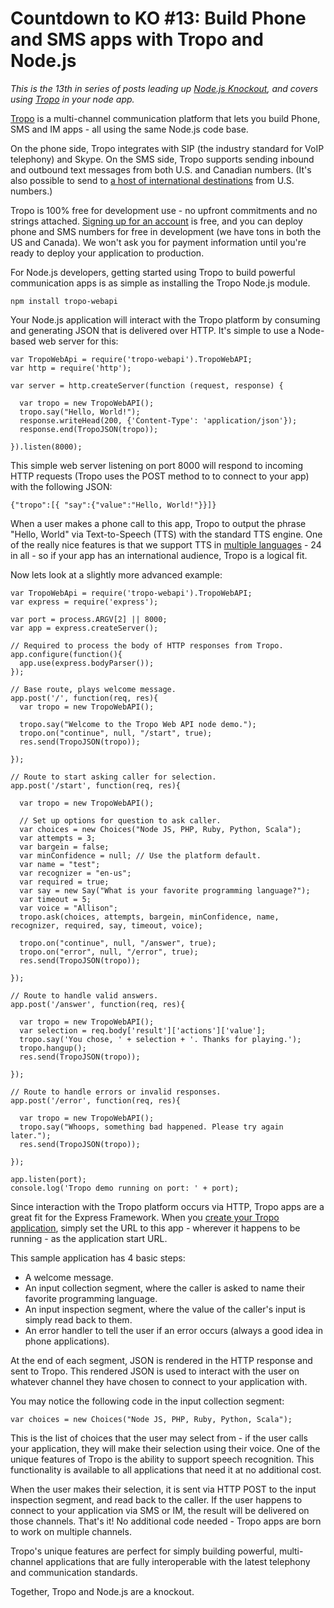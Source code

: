 # Countdown to KO #13: Build Phone and SMS apps with Tropo and Node.js

*This is the 13th in series of posts leading up [Node.js Knockout][1],
and covers using [Tropo] in your node app.*

[1]: http://nodeknockout.com
[Tropo]: http://www.tropo.com

[Tropo] is a multi-channel communication platform that lets you build
Phone, SMS and IM apps - all using the same Node.js code base.

On the phone side, Tropo integrates with SIP (the industry standard for
VoIP telephony) and Skype. On the SMS side, Tropo supports sending
inbound and outbound text messages from both U.S. and Canadian numbers.
(It's also possible to send to [a host of international destinations]
from U.S. numbers.)

[a host of international destinations]: https://www.tropo.com/docs/webapi/international_dialing_sms.htm

Tropo is 100% free for development use - no upfront commitments and no
strings attached.  [Signing up for an account] is free, and you can
deploy phone and SMS numbers for free in development (we have tons in
both the US and Canada).  We won't ask you for payment information until
you're ready to deploy your application to production.

[Signing up for an account]: https://www.tropo.com/account/register.jsp

For Node.js developers, getting started using Tropo to build powerful
communication apps is as simple as installing the Tropo Node.js module.

    npm install tropo-webapi

Your Node.js application will interact with the Tropo platform by
consuming and generating JSON that is delivered over HTTP.  It's simple
to use a Node-based web server for this:

    var TropoWebApi = require('tropo-webapi').TropoWebAPI;
    var http = require('http');

    var server = http.createServer(function (request, response) {

      var tropo = new TropoWebAPI();
      tropo.say("Hello, World!");
      response.writeHead(200, {'Content-Type': 'application/json'});
      response.end(TropoJSON(tropo));

    }).listen(8000);

This simple web server listening on port 8000 will respond to incoming
HTTP requests (Tropo uses the POST method to to connect to your app)
with the following JSON:

    {"tropo":[{ "say":{"value":"Hello, World!"}}]}

When a user makes a phone call to this app, Tropo to output the phrase
"Hello, World" via Text-to-Speech (TTS) with the standard TTS engine.
One of the really nice features is that we support TTS in [multiple
languages] - 24 in all - so if your app has an international audience,
Tropo is a logical fit.

[multiple languages]: https://www.tropo.com/docs/webapi/international_speaking_other_languages.htm

Now lets look at a slightly more advanced example:

    var TropoWebApi = require('tropo-webapi').TropoWebAPI;
    var express = require('express');

    var port = process.ARGV[2] || 8000;
    var app = express.createServer();

    // Required to process the body of HTTP responses from Tropo.
    app.configure(function(){
      app.use(express.bodyParser());
    });

    // Base route, plays welcome message.
    app.post('/', function(req, res){
      var tropo = new TropoWebAPI();

      tropo.say("Welcome to the Tropo Web API node demo.");
      tropo.on("continue", null, "/start", true);
      res.send(TropoJSON(tropo));

    });

    // Route to start asking caller for selection.
    app.post('/start', function(req, res){

      var tropo = new TropoWebAPI();

      // Set up options for question to ask caller.
      var choices = new Choices("Node JS, PHP, Ruby, Python, Scala");
      var attempts = 3;
      var bargein = false;
      var minConfidence = null; // Use the platform default.
      var name = "test";
      var recognizer = "en-us";
      var required = true;
      var say = new Say("What is your favorite programming language?");
      var timeout = 5;
      var voice = "Allison";
      tropo.ask(choices, attempts, bargein, minConfidence, name, recognizer, required, say, timeout, voice);

      tropo.on("continue", null, "/answer", true);
      tropo.on("error", null, "/error", true);
      res.send(TropoJSON(tropo));

    });

    // Route to handle valid answers.
    app.post('/answer', function(req, res){

      var tropo = new TropoWebAPI();
      var selection = req.body['result']['actions']['value'];
      tropo.say('You chose, ' + selection + '. Thanks for playing.');
      tropo.hangup();
      res.send(TropoJSON(tropo));

    });

    // Route to handle errors or invalid responses.
    app.post('/error', function(req, res){

      var tropo = new TropoWebAPI();
      tropo.say("Whoops, something bad happened. Please try again later.");
      res.send(TropoJSON(tropo));

    });

    app.listen(port);
    console.log('Tropo demo running on port: ' + port);

Since interaction with the Tropo platform occurs via HTTP, Tropo apps
are a great fit for the Express Framework.  When you [create your Tropo
application], simply set the URL to this app - wherever it happens to be
running - as the application start URL.

[create your Tropo application]: https://www.tropo.com/docs/webapi/creating_first_app.htm

This sample application has 4 basic steps:

* A welcome message.
* An input collection segment, where the caller is asked to name their
  favorite programming language.
* An input inspection segment, where the value of the caller's input is
  simply read back to them.
* An error handler to tell the user if an error occurs (always a good
  idea in phone applications).

At the end of each segment, JSON is rendered in the HTTP response and
sent to Tropo.  This rendered JSON is used to interact with the user on
whatever channel they have chosen to connect to your application with.

You may notice the following code in the input collection segment:

    var choices = new Choices("Node JS, PHP, Ruby, Python, Scala");

This is the list of choices that the user may select from - if the user
calls your application, they will make their selection using their
voice.  One of the unique features of Tropo is the ability to support
speech recognition.  This functionality is available to all applications
that need it at no additional cost.

When the user makes their selection, it is sent via HTTP POST to the
input inspection segment, and read back to the caller.  If the user
happens to connect to your application via SMS or IM, the result will be
delivered on those channels.  That's it! No additional code needed -
Tropo apps are born to work on multiple channels.

Tropo's unique features are perfect for simply building powerful,
multi-channel applications that are fully interoperable with the latest
telephony and communication standards.

Together, Tropo and Node.js are a knockout.
